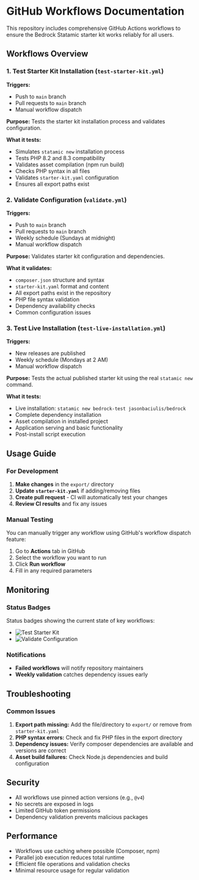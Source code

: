 # GitHub Workflows Documentation

This repository includes comprehensive GitHub Actions workflows to ensure the Bedrock Statamic starter kit works reliably for all users.

## Workflows Overview

### 1. Test Starter Kit Installation (`test-starter-kit.yml`)

**Triggers:**
- Push to `main` branch
- Pull requests to `main` branch
- Manual workflow dispatch

**Purpose:** Tests the starter kit installation process and validates configuration.

**What it tests:**
- Simulates `statamic new` installation process
- Tests PHP 8.2 and 8.3 compatibility
- Validates asset compilation (npm run build)
- Checks PHP syntax in all files
- Validates `starter-kit.yaml` configuration
- Ensures all export paths exist

### 2. Validate Configuration (`validate.yml`)

**Triggers:**
- Push to `main` branch
- Pull requests to `main` branch
- Weekly schedule (Sundays at midnight)
- Manual workflow dispatch

**Purpose:** Validates starter kit configuration and dependencies.

**What it validates:**
- `composer.json` structure and syntax
- `starter-kit.yaml` format and content
- All export paths exist in the repository
- PHP file syntax validation
- Dependency availability checks
- Common configuration issues

### 3. Test Live Installation (`test-live-installation.yml`)

**Triggers:**
- New releases are published
- Weekly schedule (Mondays at 2 AM)
- Manual workflow dispatch

**Purpose:** Tests the actual published starter kit using the real `statamic new` command.

**What it tests:**
- Live installation: `statamic new bedrock-test jasonbaciulis/bedrock`
- Complete dependency installation
- Asset compilation in installed project
- Application serving and basic functionality
- Post-install script execution

## Usage Guide

### For Development

1. **Make changes** in the `export/` directory
2. **Update `starter-kit.yaml`** if adding/removing files
3. **Create pull request** - CI will automatically test your changes
4. **Review CI results** and fix any issues

### Manual Testing

You can manually trigger any workflow using GitHub's workflow dispatch feature:

1. Go to **Actions** tab in GitHub
2. Select the workflow you want to run
3. Click **Run workflow**
4. Fill in any required parameters

## Monitoring

### Status Badges

Status badges showing the current state of key workflows:

- ![Test Starter Kit](https://github.com/jasonbaciulis/bedrock/actions/workflows/test-starter-kit.yml/badge.svg)
- ![Validate Configuration](https://github.com/jasonbaciulis/bedrock/actions/workflows/validate.yml/badge.svg)

### Notifications

- **Failed workflows** will notify repository maintainers
- **Weekly validation** catches dependency issues early

## Troubleshooting

### Common Issues

1. **Export path missing:** Add the file/directory to `export/` or remove from `starter-kit.yaml`
2. **PHP syntax errors:** Check and fix PHP files in the export directory
3. **Dependency issues:** Verify composer dependencies are available and versions are correct
4. **Asset build failures:** Check Node.js dependencies and build configuration

## Security

- All workflows use pinned action versions (e.g., `@v4`)
- No secrets are exposed in logs
- Limited GitHub token permissions
- Dependency validation prevents malicious packages

## Performance

- Workflows use caching where possible (Composer, npm)
- Parallel job execution reduces total runtime
- Efficient file operations and validation checks
- Minimal resource usage for regular validation

